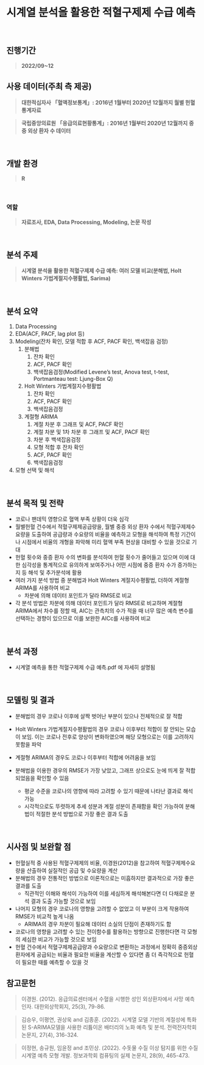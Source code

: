 # 시계열 분석을 활용한 적혈구제제 수급 예측
<br>

## 진행기간
> **2022/09~12**

## 사용 데이터(주최 측 제공)
> **대한적십자사 「혈액정보통계」: 2016년 1월부터 2020년 12월까지 월별 헌혈통계자료**

> **국립중앙의료원 「응급의료현황통계」: 2016년 1월부터 2020년 12월까지 중증 외상 환자 수 데이터**

<br>

## 개발 환경
> **R**
<br>

### 역할
> **자료조사, EDA, Data Processing, Modeling, 논문 작성**
<br>

## 분석 주제
> **시계열 분석을 활용한 적혈구제제 수급 예측: 여러 모델 비교(분해법, Holt Winters 가법계절지수평활법, Sarima)**
<br>

## 분석 요약

1. Data Processing
2. EDA(ACF, PACF, lag plot 등)
3. Modeling(잔차 확인, 모델 적합 후 ACF, PACF 확인, 백색잡음 검정)
    1. 분해법
        1. 잔차 확인
        2. ACF, PACF 확인
        3. 백색잡음검정(Modified Levene’s test, Anova test, t-test, Portmanteau test: Ljung-Box Q)
    2. Holt Winters 가법계절지수평활법
        1. 잔차 확인
        2. ACF, PACF 확인
        3. 백색잡음검정
    3. 계절형 ARIMA
        1. 계절 차분 후 그래프 및 ACF, PACF 확인
        2. 계절 차분 및 1차 차분 후 그래프 및 ACF, PACF 확인
        3. 차분 후 백색잡음검정
        4. 모형 적합 후 잔차 확인
        5. ACF, PACF 확인
        6. 백색잡음검정
4. 모형 선택 및 해석
<br>

## 분석 목적 및 전략
- 코로나 팬데믹 영향으로 혈액 부족 상황이 더욱 심각
- 월별헌혈 건수에서 적혈구제제공급량을, 월별 중증 외상 환자 수에서 적혈구제제수요량을 도출하여 공급량과 수요량의 비율을 예측하고 모형을 해석하여 특정 기간이나 시점에서 비율의 개형을 파악해 미리 혈액 부족 현상을 대비할 수 있을 것으로 기대
- 헌혈 횟수와 중증 환자 수의 변화를 분석하여 헌혈 횟수가 줄어들고 있으며 이에 대한 심각성을 통계적으로 유의하게 보여주거나 어떤 시점에 중증 환자 수가 증가하는지 등 해석 및 추가분석에 활용
- 여러 가지 분석 방법 중 분해법과 Holt Winters 계절지수평활법, 더하여 계절형 ARIMA를 사용하여 비교
    - 차분에 의해 데이터 포인트가 달라 RMSE로 비교
- 각 분석 방법은 차분에 의해 데이터 포인트가 달라 RMSE로 비교하며 계절형 ARIMA에서 차수를 정할 때, AIC는 관측치의 수가 적을 때 너무 많은 예측 변수를 선택하는 경향이 있으므로 이를 보완한 AICc를 사용하여 비교

<br>


## 분석 과정

- 시계열 예측을 통한 적혈구제제 수급 예측.pdf 에 자세히 설명됨
<br>

## 모델링 및 결과

- 분해법의 경우 코로나 이후에 살짝 벗어난 부분이 있으나 전체적으로 잘 적합
- Holt Winters 가법계절지수평활법의 경우 코로나 이후부터 적합이 잘 안되는 모습이 보임. 이는 코로나 전후로 양상이 변화하였으며 해당 모형으로는 이를 고려하지 못함을 파악
- 계절형 ARIMA의 경우도 코로나 이후부터 적합에 어려움을 보임

- 분해법을 이용한 경우의 RMSE가 가장 낮았고, 그래프 상으로도 눈에 띄게 잘 적합 되었음을 확인할 수 있음
    - 평균 수준을 코로나의 영향에 따라 고려할 수 있기 때문에 나타난 결과로 해석 가능
    - 시각적으로도 뚜렷하게 추세 성분과 계절 성분이 존재함을 확인 가능하여 분해법이 적절한 분석 방법으로 가장 좋은 결과 도출
<br>

## 시사점 및 보완할 점

- 헌혈실적 중 사용된 적혈구제제의 비율, 이경원(2012)을 참고하여 적혈구제제수요량을 산출하여 실질적인 공급 및 수요량을 계산
- 분해법의 경우 전통적인 방법으로 이론적으로는 미흡하지만 결과적으로 가장 좋은 결과를 도출
    - 직관적인 이해와 해석이 가능하여 이를 세심하게 해석해본다면 더 다채로운 분석 결과 도출 가능할 것으로 보임
- 나머지 모형의 경우 코로나의 영향을 고려할 수 없었고 이 부분이 크게 작용하여 RMSE가 비교적 높게 나옴
    - ARIMA의 경우 차분이 필요해 데이터 소실의 단점이 존재하기도 함
- 코로나의 영향을 고려할 수 있는 전이함수를 활용하는 방향으로 진행한다면 각 모형의 세심한 비교가 가능할 것으로 보임
- 헌혈 건수에서 적혈구제제공급량과 수요량으로 변환하는 과정에서 정확히 중증외상환자에게 공급되는 비율과 필요한 비율을 계산할 수 있다면 좀 더 즉각적으로 헌혈이 필요한 때를 예측할 수 있을 것

## 참고문헌

> 이경원. (2012). 응급의료센터에서 수혈을 시행한 성인 외상환자에서 사망 예측 인자. 대한외상학회지, 25(3), 79-86.

> 김승우, 이평연, 권상욱 and 김종훈. (2022). 시계열 모델 기반의 계절성에 특화된 S-ARIMA모델을 사용한 리튬이온 배터리의 노화 예측 및 분석. 전력전자학회 논문지, 27(4), 316-324.

> 이정현, 송규원, 임윤정 and 조민상. (2022). 수돗물 수질 이상 탐지를 위한 수질 시계열 예측 모형 개발. 정보과학회 컴퓨팅의 실제 논문지, 28(9), 465-473.
